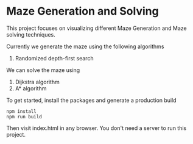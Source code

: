 # Maze Generation and Solving

This project focuses on visualizing different Maze Generation and Maze solving techniques. 

Currently we generate the maze using the following algorithms
1. Randomized depth-first search

We can solve the maze using
1. Dijkstra algorithm
2. A* algorithm

To get started, install the packages and generate a production build

```shell
npm install
npm run build
```

Then visit index.html in any browser. You don't need a server to run this project.